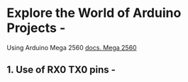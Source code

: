 # Explore the World of Arduino Projects  -
Using Arduino Mega 2560 <a href="https://docs.arduino.cc/hardware/mega-2560/"> docs. Mega 2560 </a> 

## 1. Use of RX0 TX0 pins -
